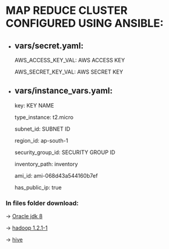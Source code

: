 # MAP REDUCE CLUSTER CONFIGURED USING ANSIBLE:


- vars/secret.yaml:
  ----------------
  
     AWS_ACCESS_KEY_VAL: AWS ACCESS KEY

     AWS_SECRET_KEY_VAL: AWS SECRET KEY


- vars/instance_vars.yaml:
  -----------------------

 	key: KEY NAME

	type_instance: t2.micro

	subnet_id: SUBNET ID

	region_id: ap-south-1

	security_group_id: SECURITY GROUP ID

	inventory_path: inventory

	ami_id: ami-068d43a544160b7ef

	has_public_ip: true


### In files folder download:

-> [Oracle jdk 8](https://javadl.oracle.com/webapps/download/AutoDL?BundleId=244574_d7fc238d0cbf4b0dac67be84580cfb4b)

-> [hadoop 1.2.1-1](https://archive.apache.org/dist/hadoop/core/hadoop-1.2.1/hadoop-1.2.1-1.x86_64.rpm) 
        
-> [hive](https://downloads.apache.org/hive/hive-1.2.2/apache-hive-1.2.2-bin.tar.gz)
